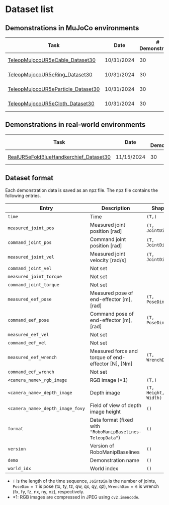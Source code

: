 # Dataset list

## Demonstrations in MuJoCo environments
| Task | Date | # Demonstration | Link |
| --- | --- | --- | --- |
| [TeleopMujocoUR5eCable_Dataset30](./environment_catalog.md#MujocoUR5eCableEnv) | 10/31/2024 | 30 | [Download (9GB)](https://www.dropbox.com/scl/fi/2e2on6pl26x0m2l4c0qr6/TeleopMujocoUR5eCable_Dataset30_20241028.zip?rlkey=ua659cleqn2ncqd5ik9zri4h7&st=bbnduu2w&dl=1) |
| [TeleopMujocoUR5eRing_Dataset30](./environment_catalog.md#MujocoUR5eRingEnv) | 10/31/2024 | 30 | [Download (8GB)](https://www.dropbox.com/scl/fi/cg3qd7k5scmpxnj0t4qa5/TeleopMujocoUR5eRing_Dataset30_20241031.zip?rlkey=jgbwglrqi7svvrggpawrazg5r&dl=1) |
| [TeleopMujocoUR5eParticle_Dataset30](./environment_catalog.md#MujocoUR5eParticleEnv) | 10/31/2024 | 30 | [Download (13GB)](https://www.dropbox.com/scl/fi/y5aocgzpc85fx2tjtdcqs/TeleopMujocoUR5eParticle_Dataset30_20241031.zip?rlkey=3lwul2am7tlxjoayluf9j3yjy&dl=1) |
| [TeleopMujocoUR5eCloth_Dataset30](./environment_catalog.md#MujocoUR5eClothEnv) | 10/31/2024 | 30 | [Download (8GB)](https://www.dropbox.com/scl/fi/ums7qz2rom9focuf91j87/TeleopMujocoUR5eCloth_Dataset30_20241031.zip?rlkey=qq10s4y5gi8stbondnsoso31l&dl=1) |

## Demonstrations in real-world environments
| Task | Date | # Demonstration | Link |
| --- | --- | --- | --- |
| [RealUR5eFoldBlueHandkerchief_Dataset30](./environment_catalog.md#RealUR5eDemoEnv) | 11/15/2024 | 30 | [Download (3.1GB)](https://www.dropbox.com/scl/fi/878r1olspwtgclfyi3hwy/RealUR5eFoldBlueHandkerchief_20241115.zip?rlkey=rkv6iwv0t3xzqtn8ufkc0g4gk&dl=1) |

## Dataset format
Each demonstration data is saved as an npz file. The npz file contains the following entries.

| Entry  | Description | Shape | Dtype |
| --- | --- | --- | --- |
| `time` | Time | `(T,)` | `float64` |
| `measured_joint_pos` | Measured joint position [rad] | `(T, JointDim)` | `float64` |
| `command_joint_pos` | Command joint position [rad] | `(T, JointDim)` | `float64` |
| `measured_joint_vel` | Measured joint velocity [rad/s] | `(T, JointDim)` | `float64` |
| `command_joint_vel` | Not set |  |  |
| `measured_joint_torque` | Not set |  |  |
| `command_joint_torque` | Not set |  |  |
| `measured_eef_pose` | Measured pose of end-effector [m], [rad] | `(T, PoseDim)` | `float64` |
| `command_eef_pose` | Command pose of end-effector [m], [rad] | `(T, PoseDim)` | `float64` |
| `measured_eef_vel` | Not set |  |  |
| `command_eef_vel` | Not set |  |  |
| `measured_eef_wrench` | Measured force and torque of end-effector [N], [Nm] | `(T, WrenchDim)` | `float64` |
| `command_eef_wrench` | Not set |  |  |
| `<camera_name>_rgb_image` | RGB image (*1) | `(T,)` | `object` |
| `<camera_name>_depth_image` | Depth image | `(T, Height, Width)` | `float32` |
| `<camera_name>_depth_image_fovy` | Field of view of depth image height | `()` | `float64` |
| `format` | Data format (fixed with `"RoboManipBaselines-TeleopData"`) | `()` | `str` |
| `version` | Version of RoboManipBaselines | `()` | `str` |
| `demo` | Demonstration name | `()` | `str` |
| `world_idx` | World index | `()` | `int64` |

- `T` is the length of the time sequence, `JointDim` is the number of joints, `PoseDim = 7` is pose (tx, ty, tz, qw, qx, qy, qz), `WrenchDim = 6` is wrench (fx, fy, fz, nx, ny, nz), respectively.
- *1: RGB images are compressed in JPEG using `cv2.imencode`.
